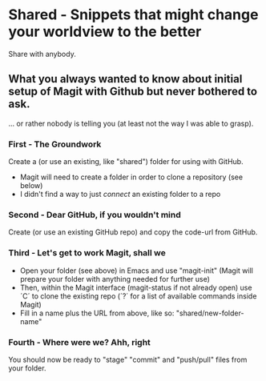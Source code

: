 # Shared - Snippets that might change your worldview to the better
Share with anybody.

## What you always wanted to know about initial setup of **Magit** with **Github** but never bothered to ask.
... or rather nobody is telling you (at least not the way I was able to grasp).

### First - The Groundwork

Create a (or use an existing, like "shared") folder for using with GitHub.

+ Magit will need to create a folder in order to clone a repository (see below)
+ I didn't find a way to just _connect_ an existing folder to a repo

### Second - Dear GitHub, if you wouldn't mind

Create (or use an existing GitHub repo) and copy the code-url from GitHub.

### Third - Let's get to work Magit, shall we

+ Open your folder (see above) in Emacs and use "magit-init" (Magit will prepare your folder with anything needed for further use)
+ Then, within the Magit interface (magit-status if not already open) use ´C´ to clone the existing repo (´?´ for a list of available commands inside Magit)
+ Fill in a name plus the URL from above, like so: "shared/new-folder-name"

### Fourth - Where were we? Ahh, right

You should now be ready to "stage" "commit" and "push/pull" files from your folder.
